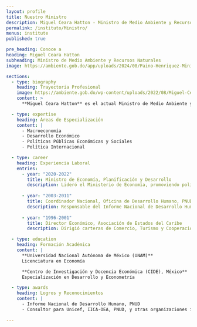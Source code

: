 ```yaml
---
layout: profile  
title: Nuestro Ministro  
description: Miguel Ceara Hatton - Ministro de Medio Ambiente y Recursos Naturales  
permalink: /instituto/Ministro/  
menus: institute  
published: true  

pre_heading: Conoce a  
heading: Miguel Ceara Hatton  
subheading: Ministro de Medio Ambiente y Recursos Naturales  
image: https://ambiente.gob.do/app/uploads/2024/08/Paino-Henriquez-Ministro-824x1030.jpg  

sections:  
  - type: biography  
    heading: Trayectoria Profesional  
    image: https://ambiente.gob.do/wp-content/uploads/2022/08/Miguel-Ceara-Hatton-1.jpg  
    content: >  
      **Miguel Ceara Hatton** es el actual Ministro de Medio Ambiente y Recursos Naturales, desde el 7 de julio de 2022, designado mediante el decreto No 361-22. Anteriormente, se desempeñó como Ministro de Economía, Planificación y Desarrollo desde agosto de 2020. Ceara Hatton es economista con especialización en Macroeconomía, Desarrollo Económico, Políticas Públicas y Teoría Económica.

  - type: expertise  
    heading: Áreas de Especialización  
    content: |  
      - Macroeconomía  
      - Desarrollo Económico  
      - Políticas Públicas Económicas y Sociales  
      - Política Internacional  

  - type: career  
    heading: Experiencia Laboral  
    entries:  
      - year: "2020-2022"  
        title: Ministro de Economía, Planificación y Desarrollo  
        description: Lideró el Ministerio de Economía, promoviendo políticas de desarrollo sostenible y crecimiento económico inclusivo.  
      
      - year: "2003-2011"  
        title: Coordinador Nacional, Oficina de Desarrollo Humano, PNUD  
        description: Responsable del Informe Nacional de Desarrollo Humano, abarcando aspectos clave de desarrollo social y económico.  
      
      - year: "1996-2001"  
        title: Director Económico, Asociación de Estados del Caribe  
        description: Dirigió carteras de Comercio, Turismo y Cooperación, representando a la región en iniciativas económicas clave.  

  - type: education  
    heading: Formación Académica  
    content: |  
      **Universidad Nacional Autónoma de México (UNAM)**  
      Licenciatura en Economía  

      **Centro de Investigación y Docencia Económica (CIDE), México**  
      Especialización en Desarrollo y Econometría  

  - type: awards  
    heading: Logros y Reconocimientos  
    content: |  
      - Informe Nacional de Desarrollo Humano, PNUD  
      - Consultor para Unicef, IICA-OEA, PNUD, y otras organizaciones internacionales.  

---
```

